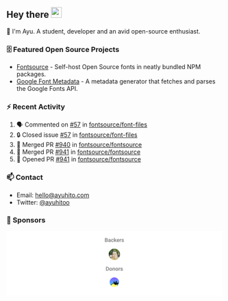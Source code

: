 ## Hey there <img src="https://media.giphy.com/media/hvRJCLFzcasrR4ia7z/giphy.gif" width="25" height="25">

📝 I'm Ayu. A student, developer and an avid open-source enthusiast.

### 🗄 Featured Open Source Projects

- [Fontsource](https://github.com/fontsource/fontsource) - Self-host Open Source fonts in neatly bundled NPM packages.
- [Google Font Metadata](https://github.com/fontsource/google-font-metadata) - A metadata generator that fetches and parses the Google Fonts API.

### ⚡ Recent Activity

<!--START_SECTION:activity-->

1. 🗣 Commented on [#57](https://github.com/fontsource/font-files/issues/57#issuecomment-1937763683) in [fontsource/font-files](https://github.com/fontsource/font-files)
2. 🔒 Closed issue [#57](https://github.com/fontsource/font-files/issues/57) in [fontsource/font-files](https://github.com/fontsource/font-files)
3. 🎉 Merged PR [#940](https://github.com/fontsource/fontsource/pull/940) in [fontsource/fontsource](https://github.com/fontsource/fontsource)
4. 🎉 Merged PR [#941](https://github.com/fontsource/fontsource/pull/941) in [fontsource/fontsource](https://github.com/fontsource/fontsource)
5. 💪 Opened PR [#941](https://github.com/fontsource/fontsource/pull/941) in [fontsource/fontsource](https://github.com/fontsource/fontsource)
<!--END_SECTION:activity-->

### 📫 Contact

- Email: hello@ayuhito.com
- Twitter: [@ayuhitoo](https://twitter.com/ayuhitoo)

### :sparkling_heart: Sponsors

<p align="center">
  <a href="https://cdn.jsdelivr.net/gh/ayuhito/ayuhito/sponsors.svg">
    <img src='https://raw.githubusercontent.com/ayuhito/ayuhito/master/sponsors.svg'/>
  </a>
</p>
